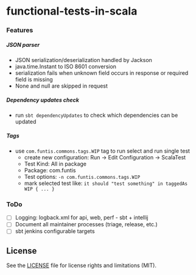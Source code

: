 # functional-tests-in-scala

### Features

##### JSON parser
* JSON serialization/deserialization handled by Jackson
* java.time.Instant to ISO 8601 conversion
* serialization fails when unknown field occurs in response or required field is missing
* None and null are skipped in request

##### Dependency updates check
* run `sbt dependencyUpdates` to check which dependencies can be updated

##### Tags
* use `com.funtis.commons.tags.WIP` tag to run select and run single test
    * create new configuration: Run -> Edit Configuration -> ScalaTest
    * Test Kind: All in package
    * Package: com.funtis
    * Test options: `-n com.funtis.commons.tags.WIP`
    * mark selected test like: `it should "test something" in taggedAs WIP { ... }`

### ToDo
- [ ] Logging: logback.xml for api, web, perf - sbt + intellij
- [ ] Document all maintainer processes (triage, release, etc.)
- [ ] sbt jenkins configurable targets

## License

See the [LICENSE](LICENSE.md) file for license rights and limitations (MIT).